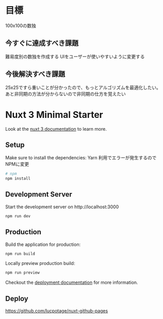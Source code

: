 # 目標

100x100の数独

## 今すぐに達成すべき課題

難易度別の数独を作成する
UIをユーザーが使いやすいように変更する

## 今後解決すべき課題

25x25ですら重いことが分かったので、もっとアルゴリズムを最適化したい。
あと非同期の方法が分からないので非同期の仕方を覚えたい

# Nuxt 3 Minimal Starter

Look at the [nuxt 3 documentation](https://v3.nuxtjs.org) to learn more.

## Setup

Make sure to install the dependencies:
Yarn 利用でエラーが発生するのでNPMに変更

```bash
# npm
npm install

```

## Development Server

Start the development server on http://localhost:3000

```bash
npm run dev
```

## Production

Build the application for production:

```bash
npm run build
```

Locally preview production build:

```bash
npm run preview
```

Checkout the [deployment documentation](https://v3.nuxtjs.org/guide/deploy/presets) for more information.

## Deploy

<https://github.com/lucpotage/nuxt-github-pages>
